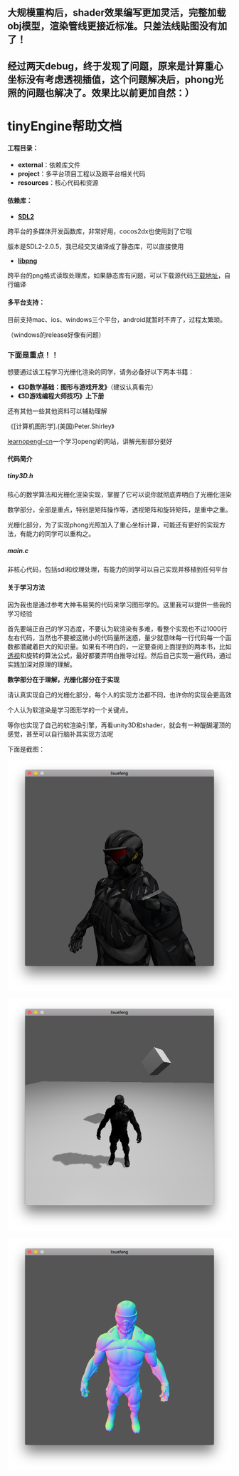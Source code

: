 ## 大规模重构后，shader效果编写更加灵活，完整加载obj模型，渲染管线更接近标准。只差法线贴图没有加了！
## 经过两天debug，终于发现了问题，原来是计算重心坐标没有考虑透视插值，这个问题解决后，phong光照的问题也解决了。效果比以前更加自然：）
# tinyEngine帮助文档
#### 工程目录：

- **external**：依赖库文件
- **project**：多平台项目工程以及跟平台相关代码
- **resources**：核心代码和资源

#### 依赖库：

- [**SDL2**](https://www.libsdl.org/download-2.0.php)

跨平台的多媒体开发函数库，非常好用，cocos2dx也使用到了它哦

版本是SDL2-2.0.5，我已经交叉编译成了静态库，可以直接使用

- [**libpng**](http://www.libpng.org/pub/png/libpng.html)

跨平台的png格式读取处理库，如果静态库有问题，可以下载源代码[下载地址](https://sourceforge.net/projects/libpng/files/libpng16/1.6.28/)，自行编译

#### 多平台支持：

目前支持mac、ios、windows三个平台，android就暂时不弄了，过程太繁琐。

（windows的release好像有问题）

### 下面是重点！！

想要通过该工程学习光栅化渲染的同学，请务必备好以下两本书籍：

- **《3D数学基础：图形与游戏开发》**（建议认真看完）
- **《3D游戏编程大师技巧》上下册**

还有其他一些其他资料可以辅助理解

《[计算机图形学].(美国)Peter.Shirley》

[learnopengl-cn](http://learnopengl-cn.readthedocs.io/zh/latest/)一个学习opengl的网站，讲解光影部分挺好

#### 代码简介

##### tiny3D.h 

核心的数学算法和光栅化渲染实现，掌握了它可以说你就彻底弄明白了光栅化渲染

数学部分，全部是重点，特别是矩阵操作等，透视矩阵和旋转矩阵，是重中之重。

光栅化部分，为了实现phong光照加入了重心坐标计算，可能还有更好的实现方法，有能力的同学可以重构之。

##### main.c

非核心代码，包括sdl和纹理处理，有能力的同学可以自己实现并移植到任何平台

#### 关于学习方法

因为我也是通过参考大神韦易笑的代码来学习图形学的。这里我可以提供一些我的学习经验

首先要端正自己的学习态度，不要认为软渲染有多难，看整个实现也不过1000行左右代码，当然也不要被这微小的代码量所迷惑，量少就意味每一行代码每一个函数都潜藏着巨大的知识量。如果有不明白的，一定要查阅上面提到的两本书，比如[透视](http://blog.csdn.net/xiaowei_cqu/article/details/26471527)和旋转的算法公式，最好都要弄明白推导过程。然后自己实现一遍代码，通过实践加深对原理的理解。

**数学部分在于理解，光栅化部分在于实现**

请认真实现自己的光栅化部分，每个人的实现方法都不同，也许你的实现会更高效

个人认为软渲染是学习图形学的一个关键点。

等你也实现了自己的软渲染引擎，再看unity3D和shader，就会有一种醍醐灌顶的感觉，甚至可以自行脑补其实现方法呢



下面是截图：

![](https://github.com/sdlwlxf1/sdlwlxf1.github.io/blob/master/images/tinyEngine/screenshot%202017-03-12%20下午11.15.23.png)

![](https://github.com/sdlwlxf1/sdlwlxf1.github.io/blob/master/images/tinyEngine/screenshot%202017-03-12%20下午11.16.16.png)

![](https://github.com/sdlwlxf1/sdlwlxf1.github.io/blob/master/images/tinyEngine/screenshot%202017-03-12%20下午11.16.43.png)
